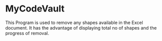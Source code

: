 # MyCodeVault
This Program is used to remove any shapes available in the Excel document.
It has the advantage of displaying total no of shapes and the progress of removal.
